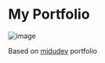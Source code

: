 # My Portfolio

![image](https://github.com/amadr-95/portfolio/assets/122611230/c238b8fc-d0ee-4740-a73d-14af8158754e)

Based on <a href="https://github.com/midudev/porfolio.dev">midudev</a> portfolio 

